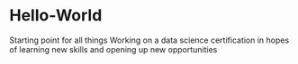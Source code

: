 # Hello-World
Starting point for all things
Working on a data science certification in hopes of learning new skills and opening up new opportunities
